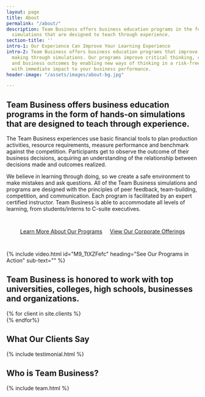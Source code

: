 ```yaml
---
layout: page
title: About
permalink: "/about/"
description: Team Business offers business education programs in the form of hands-on
  simulations that are designed to teach through experience.
section-title: ''
intro-1: Our Experience Can Improve Your Learning Experience
intro-2: Team Business offers business education programs that improve business decision
  making through simulations. Our programs improve critical thinking, collaboration
  and business outcomes by enabling new ways of thinking in a risk-free environment
  with immediate impact to your business performance.
header-image: "/assets/images/about-bg.jpg"

---
```

## Team Business offers business education programs in the form of hands-on simulations that are designed to teach through experience.

The Team Business experiences use basic financial tools to plan production activities, resource requirements, measure performance and benchmark against the competition. Participants get to observe the outcome of their business decisions, acquiring an understanding of the relationship between decisions made and outcomes realized.

We believe in learning through doing, so we create a safe environment to make mistakes and ask questions. All of the Team Business simulations and programs are designed with the principles of peer feedback, team-building, competition, and communication. Each program is facilitated by an expert certified instructor. Team Business is able to accommodate all levels of learning, from students/interns to C-suite executives.

<!-- Buttons -->
<div style="display:flex; justify-content:center; flex-wrap:wrap; margin:2rem 0;">
<a href="#" class="btn btn-default" style="margin:10px;">Learn More About Our Programs</a>
<a href="#" class="btn btn-default" style="margin:10px;">View Our Corporate Offerings</a>
</div>

<!-- Team Business Programs Video -->
{% include video.html id="M9_TtXZFefc" heading="See Our Programs in Action" sub-text="" %}

## Team Business is honored to work with top universities, colleges, high schools, businesses and organizations.

<!-- Client Logo Display -->
<div class="client-logo-wrapper">
{% for client in site.clients %}
<div class="client-logo-item" style="background-image: url({{ client.logo }});"></div>
{% endfor%}
</div>

## What Our Clients Say

<!-- Testimonials -->
{% include testimonial.html %}

## Who is Team Business?

{% include team.html %}